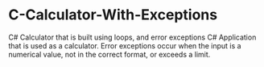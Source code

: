 # C-Calculator-With-Exceptions
C# Calculator that is built using loops, and error exceptions
C# Application that is used as a calculator. Error exceptions occur when the input is a numerical value, not in the correct format, or exceeds a limit.
